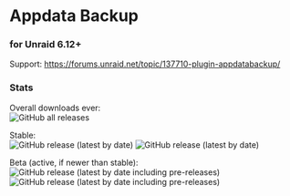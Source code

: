 # Appdata Backup

### for Unraid 6.12+
Support: https://forums.unraid.net/topic/137710-plugin-appdatabackup/

### Stats

Overall downloads ever:  
![GitHub all releases](https://img.shields.io/github/downloads/Commifreak/unraid-appdata.backup/total)

Stable:  
![GitHub release (latest by date)](https://img.shields.io/github/v/release/Commifreak/unraid-appdata.backup)
![GitHub release (latest by date)](https://img.shields.io/github/downloads/Commifreak/unraid-appdata.backup/latest/total)

Beta (active, if newer than stable):  
![GitHub release (latest by date including pre-releases)](https://img.shields.io/github/v/release/Commifreak/unraid-appdata.backup?include_prereleases)
![GitHub release (latest by date including pre-releases)](https://img.shields.io/github/downloads-pre/Commifreak/unraid-appdata.backup/latest/total)




